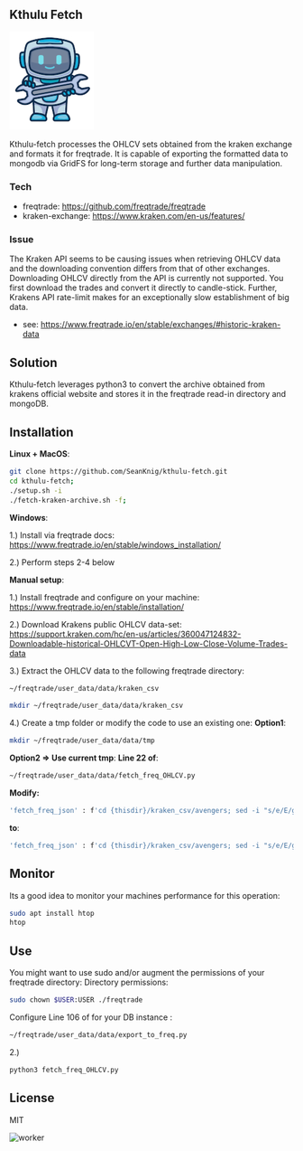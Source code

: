 ## Kthulu Fetch

![alt text](worker.jpg "aidinstinct")

Kthulu-fetch processes the OHLCV sets obtained from the kraken exchange and formats it for freqtrade. It is capable of exporting the formatted data to mongodb via GridFS for long-term storage and further data manipulation.
### Tech
- freqtrade: https://github.com/freqtrade/freqtrade
- kraken-exchange: https://www.kraken.com/en-us/features/

### Issue
The Kraken API seems to be causing issues when retrieving OHLCV data and the downloading convention differs from that of other exchanges.  Downloading OHLCV directly from the API is currently not supported. You first download the trades and convert it directly to candle-stick. Further, Krakens API rate-limit makes for an exceptionally slow establishment of big data.
- see: https://www.freqtrade.io/en/stable/exchanges/#historic-kraken-data

## Solution
Kthulu-fetch leverages python3 to convert the archive obtained from krakens official website and stores it in the freqtrade read-in directory and mongoDB.

## Installation

**Linux + MacOS**:
```sh
git clone https://github.com/SeanKnig/kthulu-fetch.git
cd kthulu-fetch;
./setup.sh -i
./fetch-kraken-archive.sh -f; 
```


**Windows**:

1.) Install via freqtrade docs: 
https://www.freqtrade.io/en/stable/windows_installation/

2.) Perform steps 2-4 below

**Manual setup**:

1.) Install freqtrade and configure on your machine:
https://www.freqtrade.io/en/stable/installation/

2.) Download Krakens public OHLCV data-set: 
https://support.kraken.com/hc/en-us/articles/360047124832-Downloadable-historical-OHLCVT-Open-High-Low-Close-Volume-Trades-data

3.) Extract the OHLCV data to the following freqtrade directory:
```sh
~/freqtrade/user_data/data/kraken_csv
```
```sh
mkdir ~/freqtrade/user_data/data/kraken_csv
```
4.) Create a tmp folder or modify the code to use an existing one:
**Option1**:
```sh
mkdir ~/freqtrade/user_data/data/tmp
```
**Option2 => Use current tmp**:
**Line 22 of**: 
```sh
~/freqtrade/user_data/data/fetch_freq_OHLCV.py
```
**Modify:**
```sh
'fetch_freq_json' : f'cd {thisdir}/kraken_csv/avengers; sed -i "s/e/E/g" {file}; cut -d"," -f -6 {file} > {thisdir}/tmp/output_{file}',
```
**to**:
```sh
'fetch_freq_json' : f'cd {thisdir}/kraken_csv/avengers; sed -i "s/e/E/g" {file}; cut -d"," -f -6 {file} > your_tmp_directory/output_{file}',
```

## Monitor
Its a good idea to monitor your machines performance for this operation:
```sh
sudo apt install htop
htop
```
## Use
You might want to use sudo and/or augment the permissions of your freqtrade directory:
Directory permissions:
```sh
sudo chown $USER:USER ./freqtrade
```
Configure Line 106 of for your DB instance : 
```sh
~/freqtrade/user_data/data/export_to_freq.py
```
2.)
```sh
python3 fetch_freq_OHLCV.py
```



## License

MIT


![worker](https://user-images.githubusercontent.com/69221715/130700213-97fdd92a-8f38-4c4d-81b0-8d0a3fe6493d.jpg)
